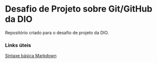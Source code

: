 # Desafio de Projeto sobre Git/GitHub da DIO
 Repositório criado para o desafio de projeto da DIO.
### Links úteis
[Sintaxe básica Markdown](https://www.markdownguide.org/basic-syntax/)
